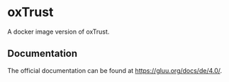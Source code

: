 # oxTrust

A docker image version of oxTrust.

## Documentation

The official documentation can be found at https://gluu.org/docs/de/4.0/.
